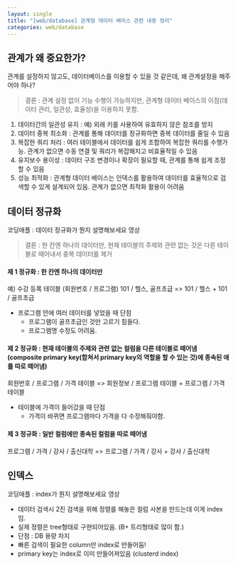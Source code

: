 ```yaml
---
layout: single
title: "[web/database] 관계형 데이터 베이스 관련 내용 정리"
categories: web/database
---
```


## 관계가 왜 중요한가?

관계를 설정하지 않고도, 데이터베이스를 이용할 수 있을 것 같은데, 왜 관계설정을 해주어야 하나?

> 결론 : 관계 설정 없이 기능 수행이 가능하지만, 관계형 데이터 베이스의 이점(데이터 관리, 일관성, 효율성)을 이용하지 못함.

1. 데이터간의 일관성 유지 : 예) 외래 키를 사용하여 유효하지 않은 참조를 방지
2. 데이터 중복 최소화 : 관계를 통해 데이터를 정규화하면 중복 데이터를 줄일 수 있음
3. 복잡한 쿼리 처리 : 여러 테이블에서 데이터를 쉽게 조합하여 복잡한 쿼리를 수행가능. 관계가 없으면 수동 연결 및 쿼리가 복잡해지고 비효율적일 수 있음
4. 유지보수 용이성 : 데이터 구조 변경이나 확장이 필요할 때, 관계를 통해 쉽게 조정할 수 있음
5. 성능 최적화 : 관계형 데이터 베이스는 인덱스를 활용하여 데이터를 효율적으로 검색할 수 있게 설계되어 있음. 관계가 없으면 최적화 활용이 어려움

## 데이터 정규화

코딩애플 : 데이터 정규화가 뭔지 설명해보세요 영상

> 결론 : 한 칸엔 하나의 데이터만, 현재 테이블의 주제와 관련 없는 것은 다른 테이블로 떼어내서 중복 데이터를 제거

#### 제 1 정규화 : 한 칸엔 하나의 데이터만

예) 수강 등록 테이블 (회원번호 / 프로그램)
101 / 헬스, 골프초급 => 101 / 헬스 + 101 / 골프초급

- 프로그램 안에 여러 데이터를 넣었을 때 단점
  - 프로그램이 골프초급인 것만 고르기 힘들다.
  - 프로그램명 수정도 어려움.

#### 제 2 정규화 : 현재 테이블의 주제와 관련 없는 컬럼을 다른 테이블로 떼어냄(composite primary key(합쳐서 primary key의 역할을 할 수 있는 것)에 종속된 애를 따로 떼어냄)

회원번호 / 프로그램 / 가격 테이블 => 회원정보 / 프로그램 테이블 + 프로그램 / 가격 테이블

- 테이블에 가격이 들어갔을 때 단점
  - 가격이 바뀌면 프로그램마다 가격을 다 수정해줘야함.

#### 제 3 정규화 : 일반 컬럼에만 종속된 컬럼을 따로 떼어냄

프로그램 / 가격 / 강사 / 출신대학 => 프로그램 / 가격 / 강사 + 강사 / 출신대학

## 인덱스

코딩애플 : index가 뭔지 설명해보세요 영상

- 데이터 검색시 2진 검색을 위해 정렬를 해놓은 컬럼 사본을 만드는데 이게 index 임.
- 실제 정렬은 tree형태로 구현되어있음. (B+ 트리형태로 많이 함.)
- 단점 : DB 용량 차지
- 빠른 검색이 필요한 column만 index로 만들어둠!
- primary key는 index로 이미 만들어져있음 (clusterd index)
